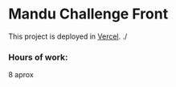 # Mandu Challenge Front

This project is deployed in [Vercel](https://mandu-challenge-client.vercel.app/). ./

### Hours of work:

8 aprox
